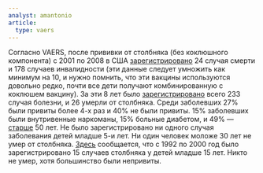 ```yaml
---
analyst: amantonio
article:
  type: vaers
---
```


Согласно VAERS, после прививки от столбняка (без коклюшного компонента) с 2001 по 2008 в США [зарегистрировано](http://www.medalerts.org/vaersdb/findfield.php?TABLE=ON&GROUP1=CAT&VAX[]=DT&VAX[]=TD&VAX[]=TTOX&VAX_YEAR_LOW=2001&VAX_YEAR_HIGH=2008) 24 случая смерти и 178 случаев инвалидности (эти данные следует умножить как минимум на 10, и нужно помнить, что эти вакцины используются довольно редко, почти все дети получают комбинированную с коклюшем вакцину).
За эти 8 лет было [зарегистрировано](https://www.cdc.gov/vaccines/pubs/surv-manual/chpt16-tetanus.html) всего 233 случая болезни, и 26 умерли от столбняка.
Среди заболевших 27% были привиты более 4-х раз и 40% не были привиты. 15% заболевших были внутривенные наркоманы, 15% больные диабетом, и 49% — [старше](https://www.cdc.gov/vaccines/pubs/pinkbook/tetanus.html) 50 лет.
Не было зарегистрировано ни одного случая заболевания детей младше 5-и лет. Ни один человек моложе 30 лет не умер от столбняка. [Здесь](https://www.ncbi.nlm.nih.gov/pubmed/11773570) сообщается, что с 1992 по 2000 год было зарегистрировано 15 случаев столбняка у детей младше 15 лет. Никто не умер, хотя большинство были непривиты.
